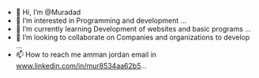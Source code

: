 - 👋 Hi, I’m @Muradad
- 👀 I’m interested in Programming and development ...
- 🌱 I’m currently learning Development of websites and basic programs ...
- 💞️ I’m looking to collaborate on Companies and organizations to develop ...
- 📫 How to reach me amman jordan email in www.linkedin.com/in/mur8534aa62b5...

<!---
Muradadwan/Muradadwan is a ✨ special ✨ repository because its `README.md` (this file) appears on your GitHub profile.
You can click the Preview link to take a look at your changes.
--->
